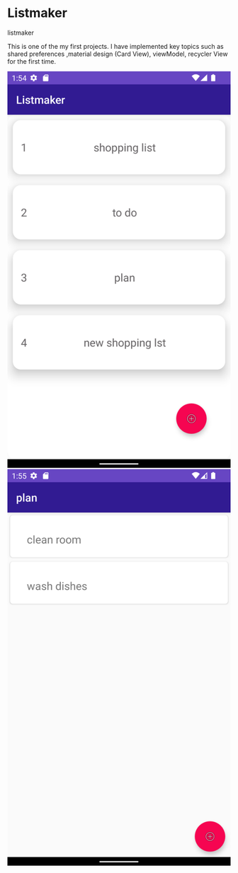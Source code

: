 # Listmaker
listmaker

This is one of the my first projects. I have implemented key topics such as shared preferences ,material design (Card View), viewModel, recycler View for the first time. 


![page 1](https://github.com/bilalceng/Listmaker/blob/master/Screenshot_20230426_015415.png)
![page 2](https://github.com/bilalceng/Listmaker/blob/master/Screenshot_20230426_015508.png)
